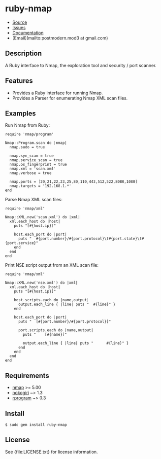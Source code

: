 # ruby-nmap

* [Source](http://github.com/sophsec/ruby-nmap/)
* [Issues](http://github.com/sophsec/ruby-nmap/issues)
* [Documentation](http://rubydoc.info/gems/ruby-nmap/frames)
* [Email](mailto:postmodern.mod3 at gmail.com)

## Description

A Ruby interface to Nmap, the exploration tool and security / port scanner.

## Features

* Provides a Ruby interface for running Nmap.
* Provides a Parser for enumerating Nmap XML scan files.

## Examples

Run Nmap from Ruby:

    require 'nmap/program'
    
    Nmap::Program.scan do |nmap|
      nmap.sudo = true

      nmap.syn_scan = true
      nmap.service_scan = true
      nmap.os_fingerprint = true
      nmap.xml = 'scan.xml'
      nmap.verbose = true

      nmap.ports = [20,21,22,23,25,80,110,443,512,522,8080,1080]
      nmap.targets = '192.168.1.*'
    end

Parse Nmap XML scan files:

    require 'nmap/xml'

    Nmap::XML.new('scan.xml') do |xml|
      xml.each_host do |host|
        puts "[#{host.ip}]"
    
        host.each_port do |port|
          puts "  #{port.number}/#{port.protocol}\t#{port.state}\t#{port.service}"
        end
      end
    end

Print NSE script output from an XML scan file:

    require 'nmap/xml'

    Nmap::XML.new('nse.xml') do |xml|
      xml.each_host do |host|
        puts "[#{host.ip}]"

        host.scripts.each do |name,output|
          output.each_line { |line| puts "  #{line}" }
        end

        host.each_port do |port|
          puts "  [#{port.number}/#{port.protocol}]"

          port.scripts.each do |name,output|
            puts "    [#{name}]"

            output.each_line { |line| puts "      #{line}" }
          end
        end
      end
    end

## Requirements

* [nmap](http://www.insecure.org/) >= 5.00
* [nokogiri](http://nokogiri.rubyforge.org/) ~> 1.3
* [rprogram](http://github.com/postmodern/rprogram) ~> 0.3

## Install

    $ sudo gem install ruby-nmap

## License

See {file:LICENSE.txt} for license information.

